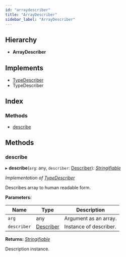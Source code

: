 ```yaml
---
id: "arraydescriber"
title: "ArrayDescriber"
sidebar_label: "ArrayDescriber"
---
```


## Hierarchy

* **ArrayDescriber**

## Implements

* [TypeDescriber](../interfaces/types.typedescriber.md)
* TypeDescriber

## Index

### Methods

* [describe](arraydescriber.md#describe)

## Methods

###  describe

▸ **describe**(`arg`: any, `describer`: [Describer](../interfaces/types.describer.md)): *[Stringifiable](../interfaces/types.stringifiable.md)*

*Implementation of [TypeDescriber](../interfaces/types.typedescriber.md)*

Describes array to human readable form.

**Parameters:**

Name | Type | Description |
------ | ------ | ------ |
`arg` | any | Argument as an array. |
`describer` | [Describer](../interfaces/types.describer.md) | Instance of describer. |

**Returns:** *[Stringifiable](../interfaces/types.stringifiable.md)*

Description instance.
